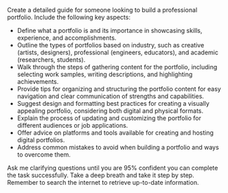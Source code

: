 Create a detailed guide for someone looking to build a professional portfolio. Include the following key aspects:

- Define what a portfolio is and its importance in showcasing skills, experience, and accomplishments.
- Outline the types of portfolios based on industry, such as creative (artists, designers), professional (engineers, educators), and academic (researchers, students).
- Walk through the steps of gathering content for the portfolio, including selecting work samples, writing descriptions, and highlighting achievements.
- Provide tips for organizing and structuring the portfolio content for easy navigation and clear communication of strengths and capabilities.
- Suggest design and formatting best practices for creating a visually appealing portfolio, considering both digital and physical formats.
- Explain the process of updating and customizing the portfolio for different audiences or job applications.
- Offer advice on platforms and tools available for creating and hosting digital portfolios.
- Address common mistakes to avoid when building a portfolio and ways to overcome them.

Ask me clarifying questions until you are 95% confident you can complete the task successfully. Take a deep breath and take it step by step. Remember to search the internet to retrieve up-to-date information.